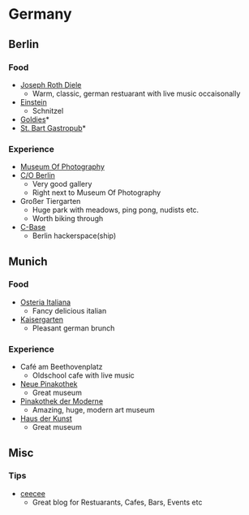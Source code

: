 # Germany

## Berlin 

### Food

* [Joseph Roth Diele](http://ceecee.cc/en/ein-klassiker-revisited-die-joseph-roth-diele/)
  * Warm, classic, german restuarant with live music occaisonally 
* [Einstein](http://ceecee.cc/en/einstein-unter-den-linden-neue-europaische-eleganz/)
  * Schnitzel
* [Goldies](http://ceecee.cc/en/wenhui-zheng-empfiehlt-goldies/)*
* [St. Bart Gastropub](http://ceecee.cc/en/st-bart-gastropub-mit-britisch-deutscher-kuche/)*


### Experience

* [Museum Of Photography](https://www.smb.museum)
* [C/O Berlin](https://www.co-berlin.org/)
  * Very good gallery
  * Right next to Museum Of Photography
* Großer Tiergarten
  * Huge park with meadows, ping pong, nudists etc.
  * Worth biking through
* [C-Base](https://wiki.hackerspaces.org/c-base)
  * Berlin hackerspace(ship)

## Munich

### Food

* [Osteria Italiana](http://www.osteria.de/)
  * Fancy delicious italian
* [Kaisergarten](http://www.kaisergarten.com/en/)
  * Pleasant german brunch
 
### Experience

* Café am Beethovenplatz
  * Oldschool cafe with live music
* [Neue Pinakothek](https://www.pinakothek.de/besuch/neue-pinakothek)
  * Great museum
* [Pinakothek der Moderne](http://www.pinakothek.de/pinakothek-der-moderne)
  * Amazing, huge, modern art museum
* [Haus der Kunst](https://hausderkunst.de/?locale=de)
  * Great museum

## Misc

### Tips

* [ceecee](http://ceecee.cc/en/archiv/)
  * Great blog for Restuarants, Cafes, Bars, Events etc
